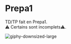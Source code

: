 # Prepa1
TD/TP fait en Prepa1. <br>
⚠️ Certains sont incomplets⚠️.



![giphy-downsized-large](https://user-images.githubusercontent.com/105315151/167822749-4061a8e3-f3ac-4913-81ae-61a7fc5e06a0.gif)

